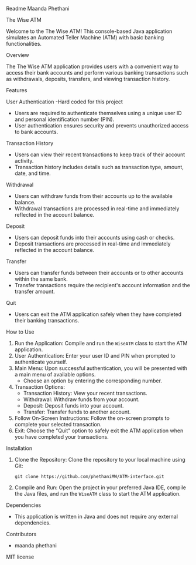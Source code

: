 Readme
Maanda Phethani

The Wise ATM

Welcome to the The Wise ATM! This console-based Java application simulates an Automated Teller Machine (ATM) with basic banking functionalities.

Overview

The The Wise ATM application provides users with a convenient way to access their bank accounts and perform various banking transactions such as withdrawals, deposits, transfers, and viewing transaction history.

Features

User Authentication
-Hard coded for this project 
- Users are required to authenticate themselves using a unique user ID and personal identification number (PIN).
- User authentication ensures security and prevents unauthorized access to bank accounts.

Transaction History

- Users can view their recent transactions to keep track of their account activity.
- Transaction history includes details such as transaction type, amount, date, and time.

Withdrawal

- Users can withdraw funds from their accounts up to the available balance.
- Withdrawal transactions are processed in real-time and immediately reflected in the account balance.

Deposit

- Users can deposit funds into their accounts using cash or checks.
- Deposit transactions are processed in real-time and immediately reflected in the account balance.

Transfer

- Users can transfer funds between their accounts or to other accounts within the same bank.
- Transfer transactions require the recipient's account information and the transfer amount.

Quit

- Users can exit the ATM application safely when they have completed their banking transactions.

How to Use

1. Run the Application: Compile and run the `WiseATM` class to start the ATM application.
2. User Authentication: Enter your user ID and PIN when prompted to authenticate yourself.
3. Main Menu: Upon successful authentication, you will be presented with a main menu of available options.
   - Choose an option by entering the corresponding number.
4. Transaction Options:
   - Transaction History: View your recent transactions.
   - Withdrawal: Withdraw funds from your account.
   - Deposit: Deposit funds into your account.
   - Transfer: Transfer funds to another account.
5. Follow On-Screen Instructions: Follow the on-screen prompts to complete your selected transaction.
6. Exit: Choose the "Quit" option to safely exit the ATM application when you have completed your transactions.

Installation

1. Clone the Repository: Clone the repository to your local machine using Git:
   ```
   git clone https://github.com/phethaniMW/ATM-interface.git
   ```
2. Compile and Run: Open the project in your preferred Java IDE, compile the Java files, and run the `WiseATM` class to start the ATM application.

Dependencies

- This application is written in Java and does not require any external dependencies.

Contributors

- maanda phethani

MIT license 
